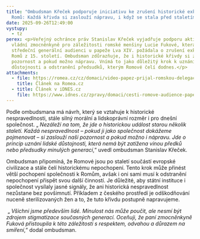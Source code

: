 ```yaml
---
title: "Ombudsman Křeček podporuje iniciativu ke zrušení historické exkomunikace
  Romů: Každá křivda si zaslouží nápravu, i když se stala před staletími"
date: 2025-09-26T12:49:00
vystupy:
  - tz
perex: <p>Veřejný ochránce práv Stanislav Křeček vyjadřuje podporu aktivitě
  vládní zmocněnkyně pro záležitosti romské menšiny Lucie Fukové, která při
  středeční generální audienci u papeže Lva XIV. požádala o zrušení exkomunikace
  Romů z 15. století. Ombudsman zdůrazňuje, že i historické křivdy si zaslouží
  pozornost a pokud možno nápravu. Vnímá to jako důležitý krok k uznání lidské
  důstojnosti a odstranění předsudků, kterým Romové čelí dodnes.</p>
attachments:
  - file: https://romea.cz/cz/domaci/video-papez-prijal-romskou-delegaci-z-ceska-zadali-o-zruseni-exkomunikace-romu-z-cirkve-ktera-trva-od-15-stoleti
    title: Článek na Romea.cz
  - title: Článek v iDNES.cz
    file: https://www.idnes.cz/zpravy/domaci/cesti-romove-audience-papez-exkomunikace-lev-xiv.A250924_173858_domaci_lysa
---
```

<p>Podle ombudsmana má návrh, který se vztahuje k historické nespravedlnosti, stále silný morální a lidskoprávní rozměr i pro dnešní společnost. „
<i>Nezáleží na tom, že jde o historickou událost starou několik staletí. Každá nespravedlnost – pokud ji jako společnost dokážeme pojmenovat – si zaslouží naši pozornost a pokud možno i nápravu. Jde o princip uznání lidské důstojnosti, která nemá být zatížena vinou předků nebo předsudky minulých generací</i>,“ uvedl ombudsman Stanislav Křeček.</p>
<p>Ombudsman připomíná, že Romové jsou po staletí součástí evropské civilizace a stále čelí historickému nepochopení. Tento krok může přinést větší pochopení společnosti k&nbsp;Romům, avšak i oni sami musí k&nbsp;odstranění nepochopení přispět svou další činností. Je důležité, aby státní instituce i společnost vysílaly jasné signály, že ani historická nespravedlnost nezůstane bez povšimnutí. Příkladem z&nbsp;českého prostředí je odškodňování nuceně sterilizovaných žen a to, že tuto křivdu postupně napravujeme.&nbsp;</p>
<p>&nbsp;„
<i>Všichni jsme především lidé. Minulost nás může poučit, ale nesmí být zdrojem stigmatizace současných generací. Oceňuji, že paní zmocněnkyně Fuková přistoupila k této záležitosti s respektem, odvahou a důrazem na smíření</i>,“ dodal ombudsman.</p>
